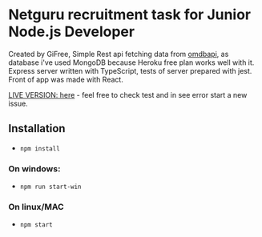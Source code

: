 # Netguru recruitment task for Junior Node.js Developer

Created by GiFree, Simple Rest api fetching data from [omdbapi](http://www.omdbapi.com/), as database i've used MongoDB because Heroku free plan works well with it. Express server written with TypeScript, tests of server prepared with jest. Front of app was made with React.

[LIVE VERSION: here](https://recruitment-task-gifree.herokuapp.com) - feel free to check test and in see error start a new issue.

## Installation

* `npm install`

### On windows:
  * `npm run start-win`
### On linux/MAC
  * `npm start`
